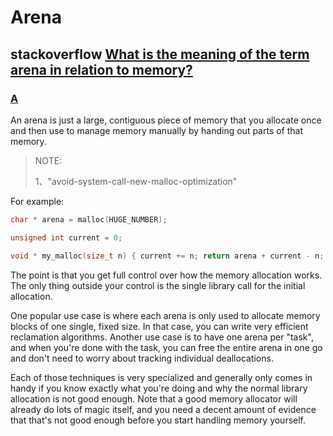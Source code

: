 # Arena 

## stackoverflow [What is the meaning of the term arena in relation to memory?](https://stackoverflow.com/questions/12825148/what-is-the-meaning-of-the-term-arena-in-relation-to-memory)



### [A](https://stackoverflow.com/a/12825221)

An arena is just a large, contiguous piece of memory that you allocate once and then use to manage memory manually by handing out parts of that memory. 

> NOTE: 
>
> 1、"avoid-system-call-new-malloc-optimization"

For example:

```c++
char * arena = malloc(HUGE_NUMBER);

unsigned int current = 0;

void * my_malloc(size_t n) { current += n; return arena + current - n; }
```

The point is that you get full control over how the memory allocation works. The only thing outside your control is the single library call for the initial allocation.

One popular use case is where each arena is only used to allocate memory blocks of one single, fixed size. In that case, you can write very efficient reclamation algorithms. Another use case is to have one arena per "task", and when you're done with the task, you can free the entire arena in one go and don't need to worry about tracking individual deallocations.

Each of those techniques is very specialized and generally only comes in handy if you know exactly what you're doing and why the normal library allocation is not good enough. Note that a good memory allocator will already do lots of magic itself, and you need a decent amount of evidence that that's not good enough before you start handling memory yourself.